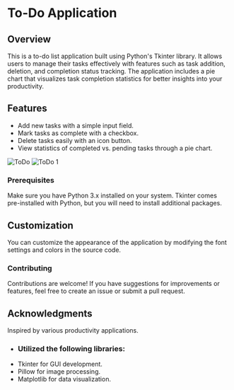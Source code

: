 # To-Do Application

## Overview
This is a to-do list application built using Python's Tkinter library. It allows users to manage their tasks effectively with features such as task addition, deletion, and completion status tracking. The application includes a pie chart that visualizes task completion statistics for better insights into your productivity.

## Features
- Add new tasks with a simple input field.
- Mark tasks as complete with a checkbox.
- Delete tasks easily with an icon button.
- View statistics of completed vs. pending tasks through a pie chart.


![ToDo](https://github.com/user-attachments/assets/98f5a169-a6aa-43e9-b1b4-7bab962bd6df)
![ToDo 1](https://github.com/user-attachments/assets/a55b4f17-45b0-4df4-a87b-eb37743ee62e)



### Prerequisites
Make sure you have Python 3.x installed on your system. Tkinter comes pre-installed with Python, but you will need to install additional packages.

## Customization
You can customize the appearance of the application by modifying the font settings and colors in the source code.

### Contributing
Contributions are welcome! If you have suggestions for improvements or features, feel free to create an issue or submit a pull request.

## Acknowledgments
Inspired by various productivity applications.
- ### Utilized the following libraries:
- Tkinter for GUI development.
- Pillow for image processing.
- Matplotlib for data visualization.
